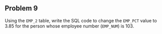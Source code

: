 ## Problem 9
Using the `EMP_2` table, write the SQL code to change the `EMP_PCT` value to 3.85 for the person whose employee number (`EMP_NUM`) is 103.